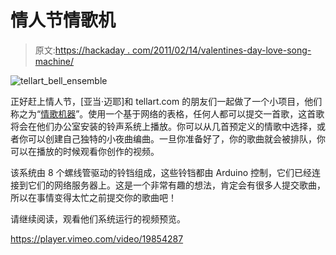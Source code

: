 # 情人节情歌机

> 原文:[https://hackaday . com/2011/02/14/valentines-day-love-song-machine/](https://hackaday.com/2011/02/14/valentines-day-love-song-machine/)

![tellart_bell_ensemble](../Images/891ce2b9e20befbb2222d83ff91da104.png "tellart_bell_ensemble")

正好赶上情人节，[亚当·迈耶]和 tellart.com 的朋友们一起做了一个小项目，他们称之为“[情歌机器](http://bells.tellart.com/)”。使用一个基于网络的表格，任何人都可以提交一首歌，这首歌将会在他们办公室安装的铃声系统上播放。你可以从几首预定义的情歌中选择，或者你可以创建自己独特的小夜曲编曲。一旦你准备好了，你的歌曲就会被排队，你可以在播放的时候观看你创作的视频。

该系统由 8 个螺线管驱动的铃铛组成，这些铃铛都由 Arduino 控制，它们已经连接到它们的网络服务器上。这是一个非常有趣的想法，肯定会有很多人提交歌曲，所以在事情变得太忙之前提交你的歌曲吧！

请继续阅读，观看他们系统运行的视频预览。

<https://player.vimeo.com/video/19854287>

</div> </body> </html>